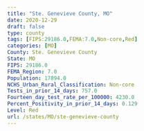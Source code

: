 ```yaml
---
title: "Ste. Genevieve County, MO"
date: 2020-12-29
draft: false
type: county
tags: [FIPS:29186.0,FEMA:7.0,Non-core,Red]
categories: [MO]
County: Ste. Genevieve County
State: MO
FIPS: 29186.0
FEMA_Region: 7.0
Population: 17894.0
NCHS_Urban_Rural_Classification: Non-core
Tests_in_prior_14_days: 757.0
Fourteen_day_test_rate_per_100000: 4230.0
Percent_Positivity_in_prior_14_days: 0.129
Level: Red
url: /states/MO/ste-genevieve-county
---
```



